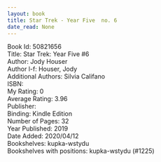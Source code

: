 ```yaml
---
layout: book
title: Star Trek - Year Five  no. 6
date_read: None
---
```


Book Id: 50821656<br />
Title: Star Trek: Year Five #6<br />
Author: Jody Houser<br />
Author l-f: Houser, Jody<br />
Additional Authors: Silvia Califano<br />
ISBN: <br />
My Rating: 0<br />
Average Rating: 3.96<br />
Publisher: <br />
Binding: Kindle Edition<br />
Number of Pages: 32<br />
Year Published: 2019<br />
Date Added: 2020/04/12<br />
Bookshelves: kupka-wstydu<br />
Bookshelves with positions: kupka-wstydu (#1225)<br />

